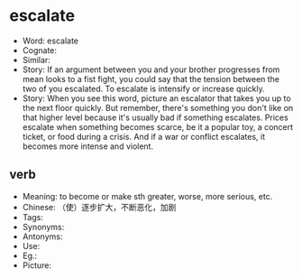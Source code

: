 # escalate

- Word: escalate
- Cognate: 
- Similar: 
- Story: If an argument between you and your brother progresses from mean looks to a fist fight, you could say that the tension between the two of you escalated. To escalate is intensify or increase quickly.
- Story: When you see this word, picture an escalator that takes you up to the next floor quickly. But remember, there's something you don't like on that higher level because it's usually bad if something escalates. Prices escalate when something becomes scarce, be it a popular toy, a concert ticket, or food during a crisis. And if a war or conflict escalates, it becomes more intense and violent.

## verb

- Meaning: to become or make sth greater, worse, more serious, etc.
- Chinese: （使）逐步扩大，不断恶化，加剧
- Tags: 
- Synonyms: 
- Antonyms: 
- Use: 
- Eg.: 
- Picture: 

